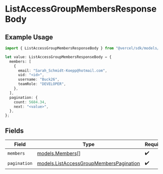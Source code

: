 # ListAccessGroupMembersResponseBody

## Example Usage

```typescript
import { ListAccessGroupMembersResponseBody } from "@vercel/sdk/models/listaccessgroupmembersop.js";

let value: ListAccessGroupMembersResponseBody = {
  members: [
    {
      email: "Sarah_Schmidt-Koepp@hotmail.com",
      uid: "<id>",
      username: "Buck26",
      teamRole: "DEVELOPER",
    },
  ],
  pagination: {
    count: 5684.34,
    next: "<value>",
  },
};
```

## Fields

| Field                                                                                    | Type                                                                                     | Required                                                                                 | Description                                                                              |
| ---------------------------------------------------------------------------------------- | ---------------------------------------------------------------------------------------- | ---------------------------------------------------------------------------------------- | ---------------------------------------------------------------------------------------- |
| `members`                                                                                | [models.Members](../models/members.md)[]                                                 | :heavy_check_mark:                                                                       | N/A                                                                                      |
| `pagination`                                                                             | [models.ListAccessGroupMembersPagination](../models/listaccessgroupmemberspagination.md) | :heavy_check_mark:                                                                       | N/A                                                                                      |